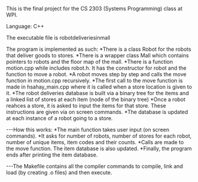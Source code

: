 This is the final project for the CS 2303 (Systems Programming) class at WPI.

Language: C++

The executable file is robotdeliveriesinmall

The program is implemented as such:
*There is a class Robot for the robots that deliver goods to stores. 
*There is a wrapper class Mall which contains pointers to robots and the floor map of the mall.
*There is a function motion.cpp while includes robot.h. It has the constructor for robot and the function to move a robot. 
*A robot moves step by step and calls the move function in motion.cpp recursively.
*The first call to the move function is made in hsahay_main.cpp where it is called when a store location is given to it. 
*The robot deliveries database is built via a binary tree for the items and a linked list of stores at each item (node of the binary tree)
*Once a robot reahces a store, it is asked to input the items for that store. These instructions are given via on screen commands. 
*The database is updated at each instance of a robot going to a store. 

---How this works: 
*The main function takes user input (on screen commands).
*It asks for number of robots, number of stores for each robot, number of unique items, item codes and their counts.
*Calls are made to the move function. The item database is also updated.
*Finally, the program ends after printing the item database. 

---The Makefile contains all the compiler commands to compile, link and load (by creating .o files) and then execute.

